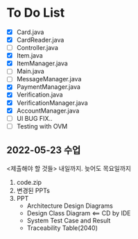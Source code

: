 # To Do List

- [x] Card.java
- [x] CardReader.java
- [ ] Controller.java
- [x] Item.java
- [x] ItemManager.java
- [ ] Main.java
- [ ] MessageManager.java
- [x] PaymentManager.java
- [x] Verification.java
- [x] VerificationManager.java
- [x] AccountManager.java
- [ ] UI BUG FIX..
- [ ] Testing with OVM

## 2022-05-23 수업
<제출해야 할 것들> 내일까지. 늦어도 목요일까지
1. code.zip
2. 변경된 PPTs
3. PPT
   * Architecture Design Diagrams
   * Design Class Diagram <== CD by IDE
   * System Test Case and Result
   * Traceability Table(2040)